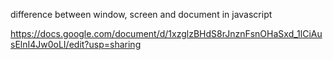  difference between window, screen and document in javascript
 
 
 https://docs.google.com/document/d/1xzglzBHdS8rJnznFsnOHaSxd_1lCiAusElnI4Jw0oLI/edit?usp=sharing

